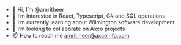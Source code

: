 - 👋 Hi, I’m @amritheer
- 👀 I’m interested in React, Typescript, C# and SQL operations
- 🌱 I’m currently learning about Wilmington software development
- 💞️ I’m looking to collaborate on Axco projects
- 📫 How to reach me amrit.heer@axcoinfo.com

<!---
amritheer/amritheer is a ✨ special ✨ repository because its `README.md` (this file) appears on your GitHub profile.
You can click the Preview link to take a look at your changes.
--->
